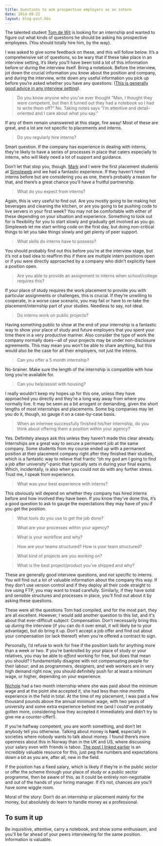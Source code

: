 ```yaml
---
title: Questions to ask prospective employers as an intern
date: 2014-09-22
layout: blog-post.hbs
---
```


The talented student [Tom de Wit](//twitter.com/ttomdewit) is looking for an internship and wanted to figure out what kinds of questions he should be asking his prospective employees. (You should totally hire him, by the way).

I was asked to give some feedback on these, and this will follow below. It’s a comprehensive set of questions, so be wary that if these take place in an interview setting, it’s likely you’ll have been told a lot of this information before or during the interview itself. Bring a notebook. Before the interview, jot down the crucial information you know about the position and company, and during the interview, write down any useful information you pick up before you’re asked whether you have any questions. ([This is generally good advice in any interview setting](http://www.kalzumeus.com/2012/01/23/salary-negotiation/)).

> Do you know anyone who you’ve ever thought “Man, I thought they were competent, but then it turned out they had a notebook so I had to write them off?” No. Taking notes says “I’m attentive and detail-oriented and I care about what you say.”

If any of them remain unanswered at this stage, fire away! Most of these are great, and a lot are not specific to placements and interns.

> Do you regularly hire interns?

Smart question. If the company has experience in dealing with interns, they’re likely to have a series of processes in place that caters especially to interns, who will likely need a lot of support and guidance.

Don’t let that stop you, though. [Mark](//twitter.com/mark_js) and I were the first placement students at [Simpleweb](//simpleweb.co.uk) and we had a fantastic experience. If they haven’t hired interns before but are considering you as one, there’s probably a reason for that, and there’s a great chance you’ll have a fruitful partnership.

> What do you expect from interns?

Again, this is very useful to find out. Are you mostly going to be making hot beverages and cleaning the kitchen, or are you going to be pushing code to live servers in your first week? You may not be comfortable with either of these depending on your situation and experience. Something to look out for is flexibility for you to start slowly and gradually get involved as you go. Simpleweb let me start writing code on the first day, but doing non-critical things to let you take things slowly and get plenty of peer support.

> What skills do interns have to possess?

You should probably find out this before you’re at the interview stage, but it’s not a bad idea to reaffirm this if there are multiple intern positions open or if you were directly approached by a company who didn’t explicitly have a position open.

> Are you able to provide an assignment to interns when school/college requires this?

If your place of study requires the work placement to provide you with particular assignments or challenges, this is crucial. If they’re unwilling to cooperate, in a worse case scenario, you may fail or have to re-take the placement/internship part of your studies. Needless to say, not ideal.

> Do interns work on public projects?

Having something public to show at the end of your internship is a fantastic way to show your place of study and future employers that you spent your time there in a very productive manner. Also consider the type of work the company normally does—all of your projects may be under non-disclosure agreements. This may mean you won’t be able to share anything, but this would also be the case for all their employers, not just the interns.

> Can you offer a 5 month internship?

No-brainer. Make sure the length of the internship is compatible with how long you’re available for.

> Can you help/assist with housing?

I really wouldn’t keep my hopes up for this one, unless they have approached you directly and they’re a long way away from where you normally live. It may be seen as a bit arrogant or demanding, given the short lengths of most internships and placements. Some big companies may let you do it, though, so gauge it on a case-by-case basis.

> When an internee successfully finished his/her internship, do you think about offering them a position within your agency?

Yes. Definitely always ask this unless they haven’t made this clear already. Internships are a great way to secure a permanent job at the same company. Some students from my course ended up with a permanent position at their placement company right after they finished their studies, which is a fantastic way to relieve that frantic “oh my god am I going to find a job after university”-panic that typically sets in during your final exams. Which, incidentally, is also when you could not do with any further stress. Trust me, I speak from experience.

> What was your best experience with interns?

This obviously will depend on whether they company has hired interns before and how involved they have been. If you know they’ve done this, it’s a good question to ask to gauge the expectations they may have of you if you get the position.

> What tools do you use to get the job done?

> What are your processes within your agency?

> What is your workflow and why?

> How are your teams structured? How is your team structured?

> What kind of projects are you working on?

> What is the best project/product you’ve shipped and why?

These are generally good interview questions, and not specific to interns. You will find out a lot of valuable information about the company this way. If they don’t use version control and if they deploy all their code straight to live using FTP, you may want to tread carefully. Similarly, if they have solid and sensible structures and processes in place, you’ll find out about it by asking these questions.

These were all the questions Tom had compiled, and for the most part, they are all excellent. However, I would add another question to this list, and it's about that ever-difficult subject: Compensation. Don’t necessarily bring this up *during* the interview (if you can do it over email, it will likely be to your advantage), but do bring it up. Don’t accept a job offer and find out about your compensation (or lack thereof) when you’re offered a contract to sign.

Personally, I’d refuse to work for free if the position lasts for anything more than a week or two. If you’re bankrolled by your place of study or your relatives, you may be able to *afford* working for free, but does that mean you should? I fundamentally disagree with not compensating people for their labour; and as programmers, designers, and web workers are in very high demand right now, you should definitely push for at least a minimum wage, or higher, depending on your experience.

[Nichole](//twitter.com/nicholedwight) had a two month internship where she was paid about the minimum wage and at the point she accepted it, she had less than nine months experience in the field in total. At the time of my placement, I was paid a few thousand pounds above the annual minimum wage, with two years of university and some extra experience behind me (and I could’ve probably gotten more, considering how they accepted it immediately and didn’t try to give me a counter-offer!).

If you’re halfway competent, you are worth something, and don’t let anybody tell you otherwise. Talking about money is **hard**, especially in societies where nobody wants to talk about money. I found there’s more openness about this in Norway than in the UK and US, where discussing your salary even with friends is taboo. [The post I linked earlier](//kalzumeus.com/2012/01/23/salary-negotiation/) is an incredibly valuable resource for this, just peg the numbers and expectations down a bit as you are, after all, new in the field.

If the position has a fixed salary, which is likely if they’re in the public sector or offer the scheme through your place of study or a public sector programme, then be aware of this, as it could be entirely non-negotiable and out of the hands of your hiring manager. If it’s not, chances are you’ll have some wiggle room.

Moral of the story: Don’t do an internship or placement mainly for the money, but absolutely do learn to handle money as a professional.

## To sum it up
Be inquisitive, attentive, carry a notebook, and show some enthusiasm, and you'll be far ahead of your peers interviewing for the same position. Information is valuable.
